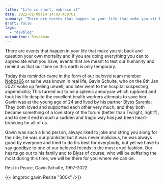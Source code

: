 ```yaml
---
title: "Life is short, embrace it"
date: 2022-01-09T14:14:03.480761
summary: "There are events that happen in your life that make you sit back and question your own mortality and if you are doing everything you can to appreciate what you have"
draft: false
tags:
  - "devblog"
mainAuthor: Bositman
---
```


There are events that happen in your life that make you sit back and question your own mortality and if you are doing everything you can to appreciate what you have, events that are meant to test our humanity and remind us that our time on this earth is only temporary.
 
Today this reminder came in the form of our beloved team member [Nobbs66](https://forums.pcsx2.net/User-Nobbs66) or as he was known in real life, Gavin Schulte, who on the 8th Jan 2022 woke up feeling unwell, and later went to the hospital suspecting appendicitis; This turned out to be a splenic aneurysm which ruptured and took his life despite the excellent health workers attempts to save him.  Gavin was at the young age of 24 and lived by his partner [Blyss Sarania](https://forums.pcsx2.net/User-Blyss-Sarania); They both loved and supported each other very much, and they both became something of a love story of the forum (better than Twilight, right?), and to see it end in such a sudden and tragic way has just been heart-breaking for all of us.
 
Gavin was such a kind person, always liked to joke and string you along for the ride, he was our prankster but it was never malicious, he was always good by everyone and tried to do his best for everybody, but yet we have to say goodbye to one of our beloved friends in the most cruel fashion.  Our hearts go out to his family and to Blyss of course, who will be suffering the most during this time, we will be there for you where we can be.
 
Rest in Peace, Gavin Schulte, 1997-2022


{{< imgproc gavin Resize "300x" />}}
